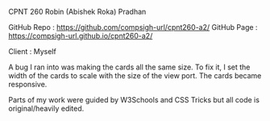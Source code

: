 CPNT 260
Robin (Abishek Roka) Pradhan

GitHub Repo : https://github.com/compsigh-url/cpnt260-a2/
GitHub Page : https://compsigh-url.github.io/cpnt260-a2/

Client : Myself

A bug I ran into was making the cards all the same size. To fix it, I set the width of the cards to scale with the size of the view port. The cards became responsive. 

Parts of my work were guided by W3Schools and CSS Tricks but all code is original/heavily edited. 